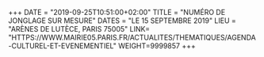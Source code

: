 +++
DATE = "2019-09-25T10:51:00+02:00"
TITLE = "NUMÉRO DE JONGLAGE SUR MESURE"
DATES = "LE 15 SEPTEMBRE 2019"
LIEU = "ARÈNES DE LUTÈCE, PARIS 75005"
LINK= "HTTPS://WWW.MAIRIE05.PARIS.FR/ACTUALITES/THEMATIQUES/AGENDA-CULTUREL-ET-EVENEMENTIEL"
WEIGHT=9999857
+++
